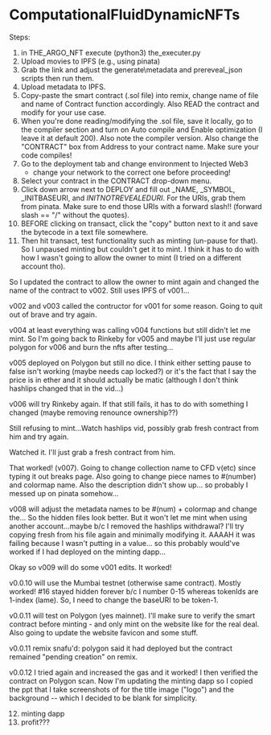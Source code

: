 # ComputationalFluidDynamicNFTs
Steps:
   1) in THE\_ARGO\_NFT execute (python3) the\_executer.py
   2) Upload movies to IPFS (e.g., using pinata)
   3) Grab the link and adjust the generate\metadata and prereveal\_json
      scripts then run them.
   4) Upload metadata to IPFS.
   5) Copy-paste the smart contract (.sol file) into remix, change name
      of file and name of Contract function accordingly. Also READ
      the contract and modify for your use case.
   6) When you're done reading/modifying the .sol file, save it locally,
      go to the compiler section and turn on Auto compile and Enable
      optimization (I leave it at default 200). Also note the compiler
      version. Also change the "CONTRACT" box from Address to your contract
      name. Make sure your code compiles!
   7) Go to the deployment tab and change environment to Injected Web3
      - change your network to the correct one before proceeding!
   8) Select your contract in the CONTRACT drop-down menu.
   9) Click down arrow next to DEPLOY and fill out \_NAME, \_SYMBOL,
      _INITBASEURI, and _INITNOTREVEALEDURI_. For the URIs, grab them
      from pinata. Make sure to end those URIs with a forward slash!!
      (forward slash == "/" without the quotes).
  10) BEFORE clicking on transact, click the "copy" button next to it
      and save the bytecode in a text file somewhere.
  11) Then hit transact, test functionality such as minting (un-pause for that).
So I unpaused minting but couldn't get it to mint. I think it has to do with
how I wasn't going to allow the owner to mint (I tried on a different account
tho).

So I updated the contract to allow the owner to mint again and changed
the name of the contract to v002. Still uses IPFS of v001...

v002 and v003 called the contructor for v001 for some reason. Going
to quit out of brave and try again.

v004 at least everything was calling v004 functions but still didn't
let me mint. So I'm going back to Rinkeby for v005 and maybe I'll
just use regular polygon for v006 and burn the nfts after testing...

v005 deployed on Polygon but still no dice. I think either setting
pause to false isn't working (maybe needs cap locked?) or
it's the fact that I say the price is in ether and it should
actually be matic (although I don't think hashlips changed that
in the vid...)

v006 will try Rinkeby again. If that still fails, it has to do
with something I changed (maybe removing renounce ownership??)

Still refusing to mint...Watch hashlips vid, possibly grab fresh
contract from him and try again.

Watched it. I'll just grab a fresh contract from him.

That worked! (v007). Going to change collection name to CFD v(etc)
since typing it out breaks page. Also going to change piece names
to #(number) and colormap name. Also the description didn't show up...
so probably I messed up on pinata somehow...

v008 will adjust the metadata names to be #(num) + colormap and
change the...
So the hidden files look better. But it won't let me mint when
using another account...maybe b/c I removed the hashlips withdrawal?
I'll try copying fresh from his file again and minimally modifying it.
  AAAAH it was failing because I wasn't putting in a value... so this
probably would've worked if I had deployed on the minting dapp...

Okay so v009 will do some v001 edits.
It worked!

v0.0.10 will use the Mumbai testnet (otherwise same contract).
Mostly worked! #16 stayed hidden forever b/c I number 0-15 whereas
tokenIds are 1-index (lame). So, I need to change the baseURI to
be token-1.

v0.0.11 will test on Polygon (yes mainnet). I'll make sure to verify
the smart contract before minting - and only mint on the website like
for the real deal. Also going to update the website favicon and some
stuff.

v0.0.11 remix snafu'd: polygon said it had deployed but the contract
remained "pending creation" on remix.

v0.0.12 I tried again and increased the gas and it worked!
I then verified the contract on Polygon scan. Now I'm updating
the minting dapp so I copied the ppt that I take screenshots of
for the title image ("logo") and the background -- which I decided to be
blank for simplicity.


  12) minting dapp
  13) profit???


